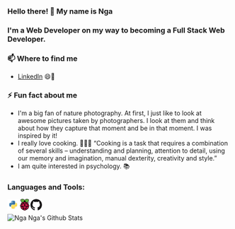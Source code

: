 ### Hello there! 👋 My name is Nga
### I'm a Web Developer on my way to becoming a Full Stack Web Developer.

### 📫 Where to find me
- [LinkedIn](http://linkedin.com/in/nga-nguyen-99282a146) 😄💼

### ⚡ Fun fact about me
- I'm a big fan of nature photography. 
At first, I just like to look at awesome pictures taken by photographers.
I look at them and think about how they capture that moment and be in that moment. I was inspired by it!
- I really love cooking. 👩‍🍳🍳
“Cooking is a task that requires a combination of several skills – understanding and planning, attention to detail, using our memory and imagination, manual dexterity, creativity and style.” 
- I am quite interested in psychology. 📚


### Languages and Tools:

[<img align="left" alt="HTML5" width="26px" src="https://raw.githubusercontent.com/github/explore/80688e429a7d4ef2fca1e82350fe8e3517d3494d/topics/python/python.png" />][python]
[<img align="left" alt="HTML5" width="26px" src="https://raw.githubusercontent.com/github/explore/80688e429a7d4ef2fca1e82350fe8e3517d3494d/topics/raspberry-pi/raspberry-pi.png" />][raspberry]
[<img align="left" alt="GitHub" width="26px" src="https://raw.githubusercontent.com/github/explore/78df643247d429f6cc873026c0622819ad797942/topics/github/github.png" />][github]


<br />
<br />

<img align="left" alt="Nga Nga's Github Stats" src="https://github-readme-stats.codestackr.vercel.app/api?username=nganganth&show_icons=true&hide_border=true&theme=nord" />

[python]: https://www.python.org/
[c#.net]: https://dotnet.microsoft.com/apps/aspnet
[js]:https://js.org/
[vuejs]:https://vuejs.org/
[java_spring]:https://spring.io/projects/spring-boot
[oracle]:https://www.oracle.com/index.html
[raspberry]: https://www.raspberrypi.org/
[github]: https://github.com/

